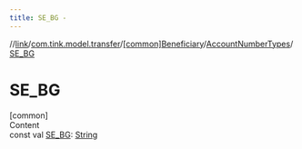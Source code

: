 ```yaml
---
title: SE_BG -
---
```

//[link](../../../index.md)/[com.tink.model.transfer](../../index.md)/[[common]Beneficiary](../index.md)/[AccountNumberTypes](index.md)/[SE_BG](-s-e_-b-g.md)



# SE_BG  
[common]  
Content  
const val [SE_BG](-s-e_-b-g.md): [String](https://kotlinlang.org/api/latest/jvm/stdlib/kotlin/-string/index.html)  



